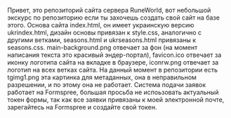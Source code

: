Привет, это репозиторий сайта сервера RuneWorld, вот небольшой экскурс по репозиторию если ты захочешь создать свой сайт на базе этого. Основа сайта index.html, он имеет украинскую версию ukrindex.html, дизайн основы привязан к style.css, аналогично с другими ветками, seasons.html и ukrseasons.html привязаны к seasons.css. main-background.png отвечает за фон (на момент написания текста это красивый эндер-портал), favicon.ico отвечает за иконку логотипа сайта на вкладке в браузере, iconrw.png отвечает за логотип на всех ветках сайта. На данный момент в репозитории есть tgimg1.png эта картинка для метаданных, она в неправильном разрешении, и по этому она не работает. Система подачи заявок работает на Formspree, большая просьба не испоьзовать актуальный токен формы, так как все заявки привязаны к моей электронной почте, зарегайтесь на Formspree и создайте свой токен.
